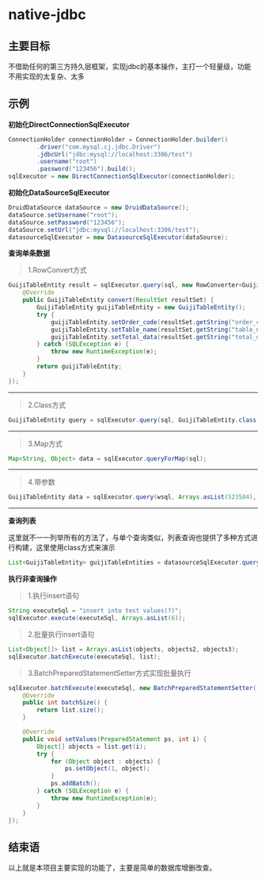 # native-jdbc

## 主要目标

不借助任何的第三方持久层框架，实现jdbc的基本操作，主打一个轻量级，功能不用实现的太复杂、太多

## 示例

**初始化DirectConnectionSqlExecutor**
```java
ConnectionHolder connectionHolder = ConnectionHolder.builder()
        .driver("com.mysql.cj.jdbc.Driver")
        .jdbcUrl("jdbc:mysql://localhost:3306/test")
        .username("root")
        .password("123456").build();
sqlExecutor = new DirectConnectionSqlExecutor(connectionHolder);
```
**初始化DataSourceSqlExecutor**
```java
DruidDataSource dataSource = new DruidDataSource();
dataSource.setUsername("root");
dataSource.setPassword("123456");
dataSource.setUrl("jdbc:mysql://localhost:3306/test");
datasourceSqlExecutor = new DatasourceSqlExecutor(dataSource);
```

**查询单条数据**

> 1.RowConvert方式
```java
GuijiTableEntity result = sqlExecutor.query(sql, new RowConverter<GuijiTableEntity>() {
    @Override
    public GuijiTableEntity convert(ResultSet resultSet) {
        GuijiTableEntity guijiTableEntity = new GuijiTableEntity();
        try {
            guijiTableEntity.setOrder_code(resultSet.getString("order_code"));
            guijiTableEntity.setTable_name(resultSet.getString("table_name"));
            guijiTableEntity.setTotal_data(resultSet.getString("total_data"));
        } catch (SQLException e) {
            throw new RuntimeException(e);
        }
        return guijiTableEntity;
    }
});
```
---

> 2.Class方式
```java
GuijiTableEntity query = sqlExecutor.query(sql, GuijiTableEntity.class);
```
---
> 3.Map方式
```java
Map<String, Object> data = sqlExecutor.queryForMap(sql);
```
---
> 4.带参数
```java
GuijiTableEntity data = sqlExecutor.query(wsql, Arrays.asList(523584), GuijiTableEntity.class);
```
---

**查询列表**

这里就不一一列举所有的方法了，与单个查询类似，列表查询也提供了多种方式进行构建，这里使用class方式来演示
```java
List<GuijiTableEntity> guijiTableEntities = datasourceSqlExecutor.queryForList(wsql, GuijiTableEntity.class);
```

**执行非查询操作**

> 1.执行insert语句
```java
String executeSql = "insert into test values(?)";
sqlExecutor.execute(executeSql, Arrays.asList(6));
```
> 2.批量执行insert语句
```java
List<Object[]> list = Arrays.asList(objects, objects2, objects3);
sqlExecutor.batchExecute(executeSql, list);
```
> 3.BatchPreparedStatementSetter方式实现批量执行
```java
sqlExecutor.batchExecute(executeSql, new BatchPreparedStatementSetter() {
    @Override
    public int batchSize() {
        return list.size();
    }

    @Override
    public void setValues(PreparedStatement ps, int i) {
        Object[] objects = list.get(i);
        try {
            for (Object object : objects) {
                ps.setObject(1, object);
            }
            ps.addBatch();
        } catch (SQLException e) {
            throw new RuntimeException(e);
        }
    }
});
```

## 结束语

以上就是本项目主要实现的功能了，主要是简单的数据库增删改查。

